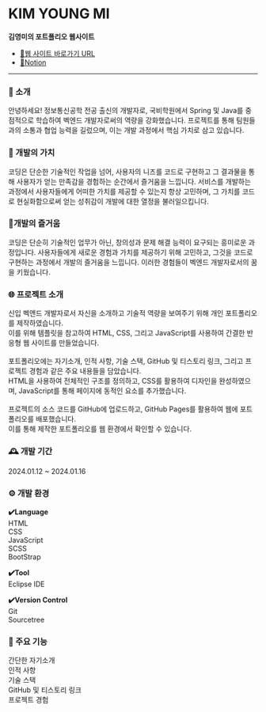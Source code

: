 # KIM YOUNG MI<br>
**김영미의 포트폴리오 웹사이트**<br>
- [🔗웹 사이트 바로가기 URL](https://cutyqueen.github.io/portfolio/ymPortfolio/index.html)<br>
- [🔗Notion](https://www.notion.so/6eabc845c73d42aa92814ba55531ea21?p=2c02edc46d3543e4a4da092f550dd0f2&pm=c)
---

### 👤 소개
안녕하세요! 정보통신공학 전공 출신의 개발자로, 국비학원에서 Spring 및 Java를 중점적으로 학습하여 벡엔드 개발자로써의 역량을 강화했습니다. 프로젝트를 통해 팀원들과의 소통과 협업 능력을 길렀으며, 이는 개발 과정에서 핵심 가치로 삼고 있습니다.

### 🔎 개발의 가치
코딩은 단순한 기술적인 작업을 넘어, 사용자의 니즈를 코드로 구현하고 그 결과물을 통해 사용자가 얻는 만족감을 경험하는 순간에서 즐거움을 느낍니다. 서비스를 개발하는 과정에서 사용자들에게 어떠한 가치를 제공할 수 있는지 항상 고민하며, 그 가치를 코드로 현실화함으로써 얻는 성취감이 개발에 대한 열정을 불러일으킵니다.

### 🎲개발의 즐거움
코딩은 단순히 기술적인 업무가 아닌, 창의성과 문제 해결 능력이 요구되는 흥미로운 과정입니다. 사용자들에게 새로운 경험과 가치를 제공하기 위해 고민하고, 그것을 코드로 구현하는 과정에서 개발의 즐거움을 느낍니다. 이러한 경험들이 벡엔드 개발자로서의 꿈을 키웠습니다.
<br>

### 🌐 프로젝트 소개
신입 벡앤드 개발자로서 자신을 소개하고 기술적 역량을 보여주기 위해 개인 포트폴리오를 제작하였습니다. <br>
이를 위해 템플릿을 참고하여 HTML, CSS, 그리고 JavaScript를 사용하여 간결한 반응형 웹 사이트를 만들었습니다.<br>
<br>
포트폴리오에는 자기소개, 인적 사항, 기술 스택, GitHub 및 티스토리 링크, 그리고 프로젝트 경험과 같은 주요 내용들을 담았습니다.<br>
HTML을 사용하여 전체적인 구조를 정의하고, CSS를 활용하여 디자인을 완성하였으며, JavaScript를 통해 페이지에 동적인 요소를 추가했습니다.<br>
<br>
프로젝트의 소스 코드를 GitHub에 업로드하고, GitHub Pages를 활용하여 웹에 포트폴리오를 배포했습니다.<br>
이를 통해 제작한 포트폴리오를 웹 환경에서 확인할 수 있습니다.

### 🕰️ 개발 기간
2024.01.12 ~ 2024.01.16

### ⚙️ 개발 환경
**✔️Language**  
HTML<br>
CSS<br>
JavaScript<br>
SCSS<br>
BootStrap<br>

**✔️Tool**  
Eclipse IDE

**✔️Version Control**  
Git  
Sourcetree  

### 📌 주요 기능
간단한 자기소개 <br>
인적 사항<br>
기술 스택<br>
GitHub 및 티스토리 링크<br>
프로젝트 경험<br>
